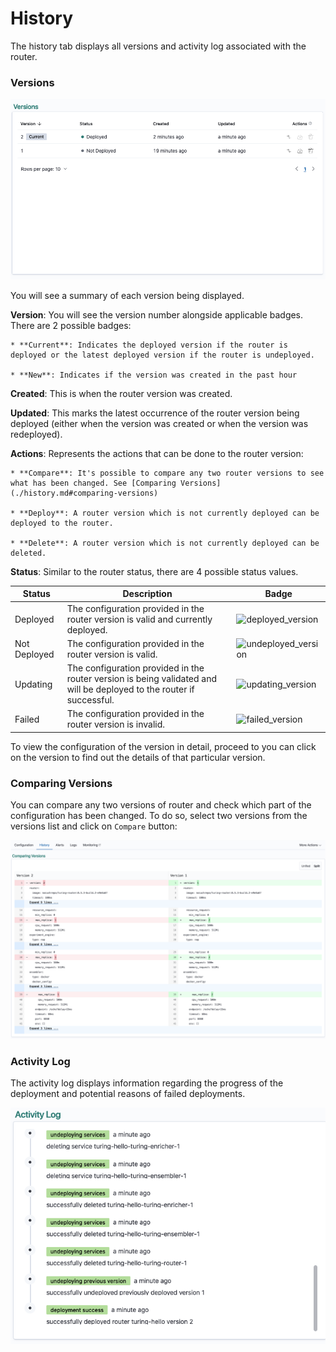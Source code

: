 # History

The history tab displays all versions and activity log associated with the router.

### Versions

![](../../.gitbook/assets/versions_list.png)

You will see a summary of each version being displayed.

**Version**: You will see the version number alongside applicable badges. There are 2 possible badges:

    * **Current**: Indicates the deployed version if the router is deployed or the latest deployed version if the router is undeployed.

    * **New**: Indicates if the version was created in the past hour

**Created**: This is when the router version was created.

**Updated**: This marks the latest occurrence of the router version being deployed (either when the version was created or when the version was redeployed).

**Actions**: Represents the actions that can be done to the router version:

    * **Compare**: It's possible to compare any two router versions to see what has been changed. See [Comparing Versions](./history.md#comparing-versions) 
      
    * **Deploy**: A router version which is not currently deployed can be deployed to the router. 

    * **Delete**: A router version which is not currently deployed can be deleted.

**Status**: Similar to the router status, there are 4 possible status values.

| Status     | Description | Badge |
| ---        | ---         | ---   |
| Deployed | The configuration provided in the router version is valid and currently deployed. | ![deployed_version](../../.gitbook/assets/deployed_version_badge.png) |
| Not Deployed | The configuration provided in the router version is valid.  | ![undeployed_version](../../.gitbook/assets/not_deployed_version_badge.png) |
| Updating | The configuration provided in the router version is being validated and will be deployed to the router if successful. | ![updating_version](../../.gitbook/assets/updating_version_badge.png) |
| Failed | The configuration provided in the router version is invalid. | ![failed_version](../../.gitbook/assets/failed_version_badge.png) |

To view the configuration of the version in detail, proceed to you can click on the version to find out the details of that particular version.

### Comparing Versions

You can compare any two versions of router and check which part of the configuration has been changed. To do so, select two versions from the versions list and click on `Compare` button:

![](../../.gitbook/assets/version_comparison.png)

### Activity Log

The activity log displays information regarding the progress of the deployment and potential reasons of failed deployments.

![](../../.gitbook/assets/activity_log.png)
